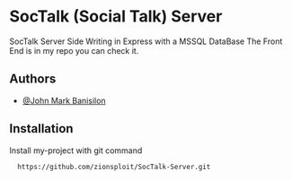 
# SocTalk (Social Talk) Server

SocTalk Server Side Writing in Express with a MSSQL DataBase
The Front End is in my repo you can check it.
## Authors

- [@John Mark Banisilon](https://www.facebook.com/crypto.graphy.39/)


## Installation

Install my-project with git command

```bash
  https://github.com/zionsploit/SocTalk-Server.git
```
    
#
 
